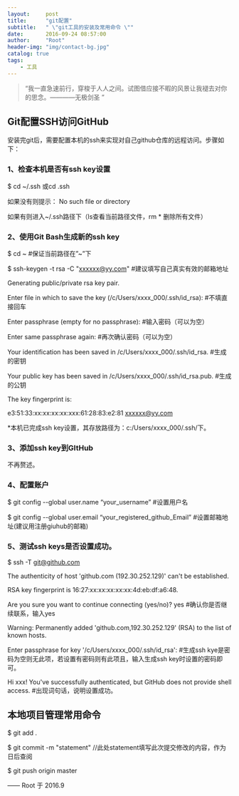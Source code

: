 ```yaml
---
layout:     post
title:      "git配置"
subtitle:   " \"git工具的安装及常用命令 \""
date:       2016-09-24 08:57:00
author:     "Root"
header-img: "img/contact-bg.jpg"
catalog: true
tags:
    - 工具
---
```


> “我一直急速前行，穿梭于人人之间。试图借应接不暇的风景让我褪去对你的思念。————无极剑圣 ”


## Git配置SSH访问GitHub

安装完git后，需要配置本机的ssh来实现对自己github仓库的远程访问。步骤如下：

### 1、检查本机是否有ssh key设置

$ cd ~/.ssh 或cd .ssh

如果没有则提示： No such file or directory

如果有则进入~/.ssh路径下（ls查看当前路径文件，rm * 删除所有文件）

### 2、使用Git Bash生成新的ssh key

$ cd ~  #保证当前路径在”~”下

$ ssh-keygen -t rsa -C "xxxxxx@yy.com"  #建议填写自己真实有效的邮箱地址

Generating public/private rsa key pair.

Enter file in which to save the key (/c/Users/xxxx_000/.ssh/id_rsa):   #不填直接回车

Enter passphrase (empty for no passphrase):   #输入密码（可以为空）

Enter same passphrase again:   #再次确认密码（可以为空）

Your identification has been saved in /c/Users/xxxx_000/.ssh/id_rsa.   #生成的密钥

Your public key has been saved in /c/Users/xxxx_000/.ssh/id_rsa.pub.  #生成的公钥

The key fingerprint is:

e3:51:33:xx:xx:xx:xx:xxx:61:28:83:e2:81 xxxxxx@yy.com

*本机已完成ssh key设置，其存放路径为：c:/Users/xxxx_000/.ssh/下。

### 3、添加ssh key到GItHub

不再赘述。

### 4、配置账户

$ git config --global user.name “your_username”  #设置用户名

$ git config --global user.email “your_registered_github_Email”  #设置邮箱地址(建议用注册giuhub的邮箱)

### 5、测试ssh keys是否设置成功。

$ ssh -T git@github.com

The authenticity of host 'github.com (192.30.252.129)' can't be established.

RSA key fingerprint is 16:27:xx:xx:xx:xx:xx:4d:eb:df:a6:48.

Are you sure you want to continue connecting (yes/no)? yes #确认你是否继续联系，输入yes

Warning: Permanently added 'github.com,192.30.252.129' (RSA) to the list of known hosts.

Enter passphrase for key '/c/Users/xxxx_000/.ssh/id_rsa':  #生成ssh kye是密码为空则无此项，若设置有密码则有此项且，输入生成ssh key时设置的密码即可。

Hi xxx! You've successfully authenticated, but GitHub does not provide shell access. #出现词句话，说明设置成功。


## 本地项目管理常用命令

$ git add .

$ git commit -m "statement"   //此处statement填写此次提交修改的内容，作为日后查阅

$ git push origin master




—— Root 于 2016.9



